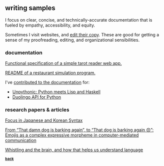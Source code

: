 ## writing samples

I focus on clear, concise, and technically-accurate documentation that is fueled by empathy, accessibility, and equity.

Sometimes I visit websites, and [edit their copy](../copyedits/README.md). These are good for getting a sense of my proofreading, editing, and organizational sensibilities.

### documentation

[Functional specification of a simple tarot reader web app.](../assets/cs177-funspec.pdf)

<a href="https://github.com/aisha-w/aisha-w.github.io/blob/master/assets/restsim-README.md" target="_blank">README of a restaurant simulation program.</a>

I've [contributed to the documentation](https://github.com/aisha-w) for:
+ [Unpythonic: Python meets Lisp and Haskell](https://github.com/Technologicat/unpythonic)
+ [Duolingo API for Python](https://github.com/KartikTalwar/Duolingo)

### research papers & articles

[Focus in Japanese and Korean Syntax](../assets/ling447-finalpaper.pdf)

[From “That damn dog is barking again”, to “That dog is barking again 😠”: Emojis as a complex expressive morpheme in computer-mediated communication](../assets/ling345-finalpaper.pdf)  

[Whistling and the brain, and how that helps us understand language](../assets/ling445-article.pdf)  

<sub>[**back**](../README.md)</sub>
